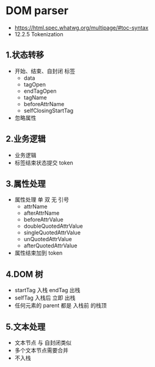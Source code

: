 # DOM parser

- https://html.spec.whatwg.org/multipage/#toc-syntax
- 12.2.5 Tokenization

## 1.状态转移

- 开始、结束、自封闭 标签
  - data
  - tagOpen
  - endTagOpen
  - tagName
  - beforeAttrName
  - selfClosingStartTag
- 忽略属性

## 2.业务逻辑

- 业务逻辑
- 标签结束状态提交 token

## 3.属性处理

- 属性处理 单 双 无 引号
  - attrName
  - afterAttrName
  - beforeAttrValue
  - doubleQuotedAttrValue
  - singleQuotedAttrValue
  - unQuotedAttrValue
  - afterQuotedAttrValue
- 属性结束加到 token

## 4.DOM 树

- startTag 入栈 endTag 出栈
- selfTag 入栈后 立即 出栈
- 任何元素的 parent 都是 入栈前 的栈顶

## 5.文本处理

- 文本节点 与 自封闭类似
- 多个文本节点需要合并
- 不入栈
